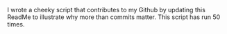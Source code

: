 I wrote a cheeky script that contributes to my Github by updating this ReadMe to illustrate why more than commits matter. This script has run 50 times.